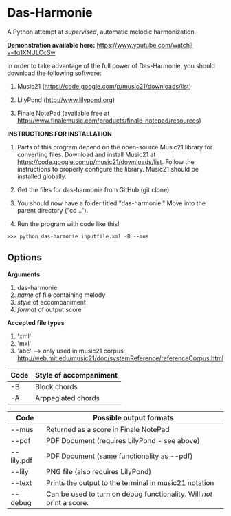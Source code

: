 Das-Harmonie
===========

A Python attempt at _supervised_, automatic melodic harmonization.

**Demonstration available here:** https://www.youtube.com/watch?v=fq1XNULCcSw

In order to take advantage of the full power of Das-Harmonie, you should download the following software:

1. Music21 (https://code.google.com/p/music21/downloads/list)

2. LilyPond (http://www.lilypond.org)

3. Finale NotePad (available free at http://www.finalemusic.com/products/finale-notepad/resources)


**INSTRUCTIONS FOR INSTALLATION**

1. Parts of this program depend on the open-source Music21 library for converting files. Download and install Music21 at https://code.google.com/p/music21/downloads/list. Follow the instructions to properly configure the library. Music21 should be installed globally.

2. Get the files for das-harmonie from GitHub (git clone).

3. You should now have a folder titled "das-harmonie." Move into the parent directory ("cd ..").

4. Run the program with code like this!
```
>>> python das-harmonie inputfile.xml -B --mus
```

**Options**
-----------


**Arguments**

1. das-harmonie
2. _name_ of file containing melody
3. _style_ of accompaniment
4. _format_ of output score



**Accepted file types**

1. 'xml'
2. 'mxl'
3. 'abc' --> only used in music21 corpus: http://web.mit.edu/music21/doc/systemReference/referenceCorpus.html




Code          | Style of accompaniment
------------- | ----------------------
-B            | Block chords
-A            | Arppegiated chords




Code       | Possible output formats
-----------| -------------------------------------
--mus      | Returned as a score in Finale NotePad
--pdf      | PDF Document (requires LilyPond - see above)
--lily.pdf | PDF Document (same functionality as --pdf)
--lily     | PNG file (also requires LilyPond)
--text     | Prints the output to the terminal in music21 notation
--debug    | Can be used to turn on debug functionality. Will _not_ print a score.
